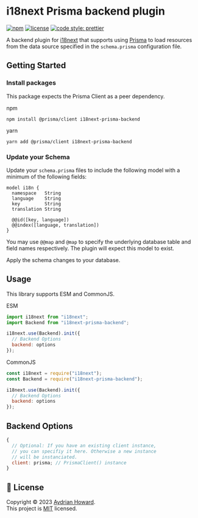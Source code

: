 # i18next Prisma backend plugin

[![npm](https://badgen.net/npm/v/i18next-prisma-backend?color=red)](https://www.npmjs.com/package/i18next-prisma-backend)
[![license](https://badgen.net/github/license/aydrian/i18next-prisma-backend?color=green)](https://github.com/aydrian/i18next-prisma-backend/blob/master/LICENSE)
[![code style: prettier](https://img.shields.io/badge/code_style-prettier-ff69b4.svg)](https://github.com/prettier/prettier)

A backend plugin for [i18next](https://www.i18next.com/) that supports using [Prisma](https://www.prisma.io/) to load resources from the data source specified in the `schema.prisma` configuration file.

## Getting Started

### Install packages

This package expects the Prisma Client as a peer dependency.

npm

```shell
npm install @prisma/client i18next-prisma-backend
```

yarn

```shell
yarn add @prisma/client i18next-prisma-backend
```

### Update your Schema

Update your `schema.prisma` files to include the following model with a minimum of the following fields:

```
model i18n {
  namespace   String
  language    String
  key         String
  translation String

  @@id([key, language])
  @@index([language, translation])
}
```

You may use `@@map` and `@map` to specify the underlying database table and field names respectively. The plugin will expect this model to exist.

Apply the schema changes to your database.

## Usage

This library supports ESM and CommonJS.

ESM

```javascript
import i18next from "i18next";
import Backend from "i18next-prisma-backend";

i18next.use(Backend).init({
  // Backend Options
  backend: options
});
```

CommonJS

```javascript
const i18next = require("i18next");
const Backend = require("i18next-prisma-backend");

i18next.use(Backend).init({
  // Backend Options
  backend: options
});
```

## Backend Options

```javascript
{
  // Optional: If you have an existing client instance,
  // you can specifiy it here. Otherwise a new instance
  // will be instanciated.
  client: prisma; // PrismaClient() instance
}
```

## 📝 License

Copyright © 2023 [Aydrian Howard](https://itsaydrian.com). <br />
This project is [MIT](./LICENSE) licensed.
